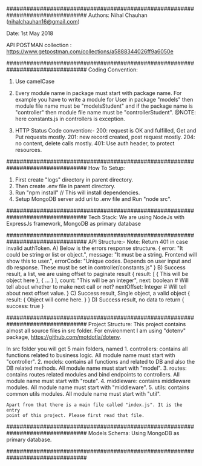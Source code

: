 ################################################################################
Authors: Nihal Chauhan (nihalchauhan16@gmail.com)

Date: 1st May 2018

API POSTMAN collection : https://www.getpostman.com/collections/a5888344026ff9a6050e

################################################################################
Coding Convention:
  1. Use camelCase
  
  2. Every module name in package must start with package name. For example
      you have to write a module for User in package "models" then module file
      name must be "modelsStudent" and if the package name is "controller" then
      module file name must be "controllerStudent". @NOTE: here constants.js in
      controllers is exception.
 
  3. HTTP Status Code convention:-
    200: request is OK and fulfilled, Get and Put requests mostly.
    201: new record created, post request mostly.
    204: no content, delete calls mostly.
    401: Use auth header, to protect resources.
    
################################################################################
How To Setup:
  1. First create "logs" directory in parent directory.
  2. Then create .env file in parent directory.
  3. Run "npm install"  // This will install dependencies.
  4. Setup MongoDB server add uri to .env file and Run "node src". 

################################################################################
Tech Stack:
  We are using NodeJs with ExpressJs framework, MongoDB as primary database

################################################################################
API Structure:-
  Note: Return 401 in case invalid authToken.
  A) Below is the errors response structure.
    {
      error: "It could be string or list or object.",
      message: "It must be a string. Frontend will show this to user.",
      errorCode: "Unique codes. Depends on user input and db response. These must be set in controller/constants.js"
    }
  B) Success result, a list, we are using offset to paginate result
    {
      result: [
      {
        This will be object here
      },
      {
        ...
      }
      ],
      count: "This will be an integer",
      next: boolean # Will tell about whether to make next call or not?
      nextOffset: Integer # Will tell about next offset value.
    }
  C) Success result, Single object, a valid object
    {
      result: {
        Object will come here.
      }
    }
  D) Success result, no data to return
    {
      success: true
    }

################################################################################
Project Structure:
  This project contains almost all source files in src folder. For environment
  I am using "dotenv" package, https://github.com/motdotla/dotenv.
  
  In src folder you will get 5 main folders, named
    1. controllers: contains all functions related to business logic. All module
      name must start with "controller".
    2. models: contains all functions and related to DB and also the DB related
      methods. All module name must start with "model".
    3. routes: contains routes related modules and bind endpoints to
      controllers. All module name must start with "route".
    4. middleware: contains middleware modules. All module name must start with
      "middleware".
    5. utils: contains common utils modules. All module name must start with
      "util".
    
    Apart from that there is a main file called "index.js". It is the entry
    point of this project. Please first read that file.

################################################################################
Models Schema:
  Using MongoDB as primary database.

################################################################################